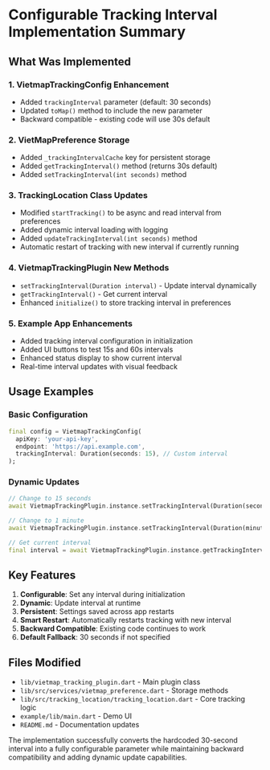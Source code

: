 # Configurable Tracking Interval Implementation Summary

## What Was Implemented

### 1. **VietmapTrackingConfig Enhancement**
- Added `trackingInterval` parameter (default: 30 seconds)
- Updated `toMap()` method to include the new parameter
- Backward compatible - existing code will use 30s default

### 2. **VietMapPreference Storage**
- Added `_trackingIntervalCache` key for persistent storage
- Added `getTrackingInterval()` method (returns 30s default)
- Added `setTrackingInterval(int seconds)` method

### 3. **TrackingLocation Class Updates**
- Modified `startTracking()` to be async and read interval from preferences
- Added dynamic interval loading with logging
- Added `updateTrackingInterval(int seconds)` method
- Automatic restart of tracking with new interval if currently running

### 4. **VietmapTrackingPlugin New Methods**
- `setTrackingInterval(Duration interval)` - Update interval dynamically
- `getTrackingInterval()` - Get current interval
- Enhanced `initialize()` to store tracking interval in preferences

### 5. **Example App Enhancements**
- Added tracking interval configuration in initialization
- Added UI buttons to test 15s and 60s intervals
- Enhanced status display to show current interval
- Real-time interval updates with visual feedback

## Usage Examples

### Basic Configuration
```dart
final config = VietmapTrackingConfig(
  apiKey: 'your-api-key',
  endpoint: 'https://api.example.com',
  trackingInterval: Duration(seconds: 15), // Custom interval
);
```

### Dynamic Updates
```dart
// Change to 15 seconds
await VietmapTrackingPlugin.instance.setTrackingInterval(Duration(seconds: 15));

// Change to 1 minute
await VietmapTrackingPlugin.instance.setTrackingInterval(Duration(minutes: 1));

// Get current interval
final interval = await VietmapTrackingPlugin.instance.getTrackingInterval();
```

## Key Features

1. **Configurable**: Set any interval during initialization
2. **Dynamic**: Update interval at runtime
3. **Persistent**: Settings saved across app restarts
4. **Smart Restart**: Automatically restarts tracking with new interval
5. **Backward Compatible**: Existing code continues to work
6. **Default Fallback**: 30 seconds if not specified

## Files Modified

- `lib/vietmap_tracking_plugin.dart` - Main plugin class
- `lib/src/services/vietmap_preference.dart` - Storage methods
- `lib/src/tracking_location/tracking_location.dart` - Core tracking logic
- `example/lib/main.dart` - Demo UI
- `README.md` - Documentation updates

The implementation successfully converts the hardcoded 30-second interval into a fully configurable parameter while maintaining backward compatibility and adding dynamic update capabilities.

